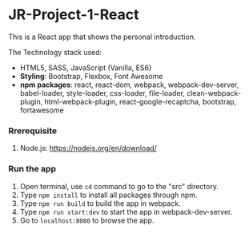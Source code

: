 # JR-Project-1-React

This is a React app that shows the personal introduction.

The Technology stack used:
* HTML5, SASS, JavaScript (Vanilla, ES6)
* **Styling**: Bootstrap, Flexbox, Font Awesome
* **npm packages**:  react, react-dom, webpack, webpack-dev-server, babel-loader, style-loader, css-loader, file-loader, clean-webpack-plugin, html-webpack-plugin, react-google-recaptcha, bootstrap, fortawesome

### Rrerequisite

1. Node.js: <https://nodejs.org/en/download/>

### Run the app

1. Open terminal, use `cd` command to go to the "src" directory.
2. Type `npm install` to install all packages through npm.
3. Type `npm run build` to build the app in webpack.
4. Type `npm run start:dev` to start the app in webpack-dev-server.
5. Go to `localhost:8080` to browse the app.
